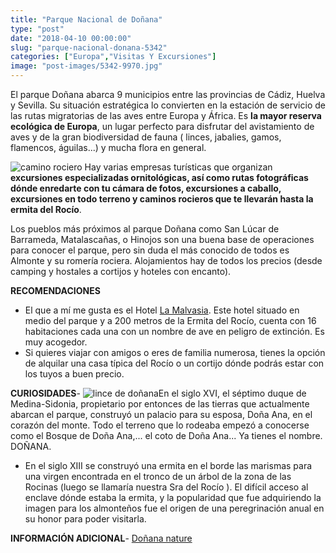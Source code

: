```yaml
---
title: "Parque Nacional de Doñana"
type: "post"
date: "2018-04-10 00:00:00"
slug: "parque-nacional-donana-5342"
categories: ["Europa","Visitas Y Excursiones"]
image: "post-images/5342-9970.jpg"
---
```


El parque Doñana abarca 9 municipios entre las provincias de Cádiz, Huelva y Sevilla. Su situación estratégica lo convierten en la estación de servicio de las rutas migratorias de las aves entre Europa y África. Es **la mayor reserva ecológica de Europa**, un lugar perfecto para disfrutar del avistamiento de aves y de la gran biodiversidad de fauna ( linces, jabalies, gamos, flamencos, águilas...) y mucha flora en general.  
  
![camino rociero](post-images/5342-9970.jpg "camino rociero") Hay varias empresas turísticas que organizan **excursiones especializadas ornitológicas, así como rutas fotográficas dónde enredarte con tu cámara de fotos, excursiones a caballo, excursiones en todo terreno y caminos rocieros que te llevarán hasta la ermita del Rocío**.  
  
Los pueblos más próximos al parque Doñana como San Lúcar de Barrameda, Matalascañas, o Hinojos son una buena base de operaciones para conocer el parque, pero sin duda el más conocido de todos es Almonte y su romería rociera. Alojamientos hay de todos los precios (desde camping y hostales a cortijos y hoteles con encanto).  
  
   
  
   
  
**RECOMENDACIONES**

- El que a mí me gusta es el Hotel [La Malvasia](http://www.booking.com/hotel/es/la-malvasia.html?aid=1294466&no_rooms=1&group_adults=1). Este hotel situado en medio del parque y a 200 metros de la Ermita del Rocío, cuenta con 16 habitaciones cada una con un nombre de ave en peligro de extinción. Es muy acogedor.
- Si quieres viajar con amigos o eres de familia numerosa, tienes la opción de alquilar una casa típica del Rocío o un cortijo dónde podrás estar con los tuyos a buen precio.

**CURIOSIDADES**- ![lince de doñana](post-images/5342-9971.jpg "lince de doñana")En el siglo XVI, el séptimo duque de Medina-Sidonia, propietario por entonces de las tierras que actualmente abarcan el parque, construyó un palacio para su esposa, Doña Ana, en el corazón del monte. Todo el terreno que lo rodeaba empezó a conocerse como el Bosque de Doña Ana,... el coto de Doña Ana... Ya tienes el nombre. DOÑANA.
- En el siglo XIII se construyó una ermita en el borde las marismas para una virgen encontrada en el tronco de un árbol de la zona de las Rocinas (luego se llamaría nuestra Sra del Rocío ). El difícil acceso al enclave dónde estaba la ermita, y la popularidad que fue adquiriendo la imagen para los almonteños fue el origen de una peregrinación anual en su honor para poder visitarla.

**INFORMACIÓN ADICIONAL**- [Doñana nature](http://www.donana-nature.com)